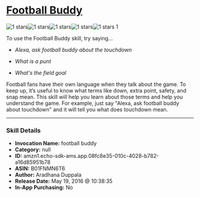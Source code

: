 # [Football Buddy](http://alexa.amazon.com/#skills/amzn1.echo-sdk-ams.app.08fc8e35-010c-4028-b782-a16d85951b78)
![1 stars](../../images/ic_star_black_18dp_1x.png)![1 stars](../../images/ic_star_border_black_18dp_1x.png)![1 stars](../../images/ic_star_border_black_18dp_1x.png)![1 stars](../../images/ic_star_border_black_18dp_1x.png)![1 stars](../../images/ic_star_border_black_18dp_1x.png) 1

To use the Football Buddy skill, try saying...

* *Alexa, ask football buddy about the touchdown*

* *What is a punt*

* *What's the field goal*

Football fans have their own language when they talk about the game. To keep up, it’s useful to know what terms like down, extra point, safety, and snap mean. This skill will help you learn about those terms and help you understand the game. For example, just say "Alexa, ask football buddy about touchdown" and it will tell you what does touchdown mean.

***

### Skill Details

* **Invocation Name:** football buddy
* **Category:** null
* **ID:** amzn1.echo-sdk-ams.app.08fc8e35-010c-4028-b782-a16d85951b78
* **ASIN:** B01FNMN6T6
* **Author:** Aradhana Duppala
* **Release Date:** May 19, 2016 @ 10:38:35
* **In-App Purchasing:** No
